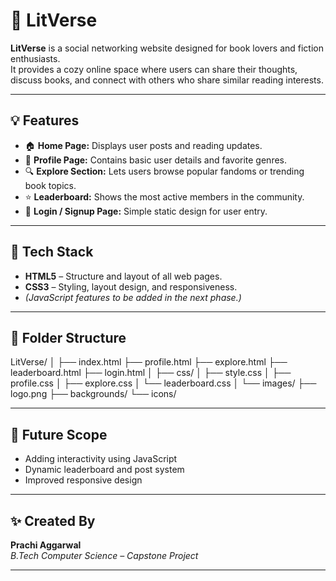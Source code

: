 # 🌌 LitVerse

**LitVerse** is a social networking website designed for book lovers and fiction enthusiasts.  
It provides a cozy online space where users can share their thoughts, discuss books, and connect with others who share similar reading interests.

---

## 💡 Features

- 🏠 **Home Page:** Displays user posts and reading updates.  
- 👤 **Profile Page:** Contains basic user details and favorite genres.  
- 🔍 **Explore Section:** Lets users browse popular fandoms or trending book topics.  
- ⭐ **Leaderboard:** Shows the most active members in the community.  
- 🔑 **Login / Signup Page:** Simple static design for user entry.  

---

## 🧱 Tech Stack

- **HTML5** – Structure and layout of all web pages.  
- **CSS3** – Styling, layout design, and responsiveness.  
- *(JavaScript features to be added in the next phase.)*  

---

## 📁 Folder Structure

LitVerse/
│
├── index.html
├── profile.html
├── explore.html
├── leaderboard.html
├── login.html
│
├── css/
│ ├── style.css
│ ├── profile.css
│ ├── explore.css
│ └── leaderboard.css
│
└── images/
├── logo.png
├── backgrounds/
└── icons/


---

## 🧠 Future Scope

- Adding interactivity using JavaScript  
- Dynamic leaderboard and post system  
- Improved responsive design  

---

## ✨ Created By
**Prachi Aggarwal**  
_B.Tech Computer Science – Capstone Project_

---

